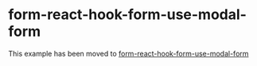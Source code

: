 # form-react-hook-form-use-modal-form

This example has been moved to [form-react-hook-form-use-modal-form](../../.././form-react-hook-form-use-modal-form)

